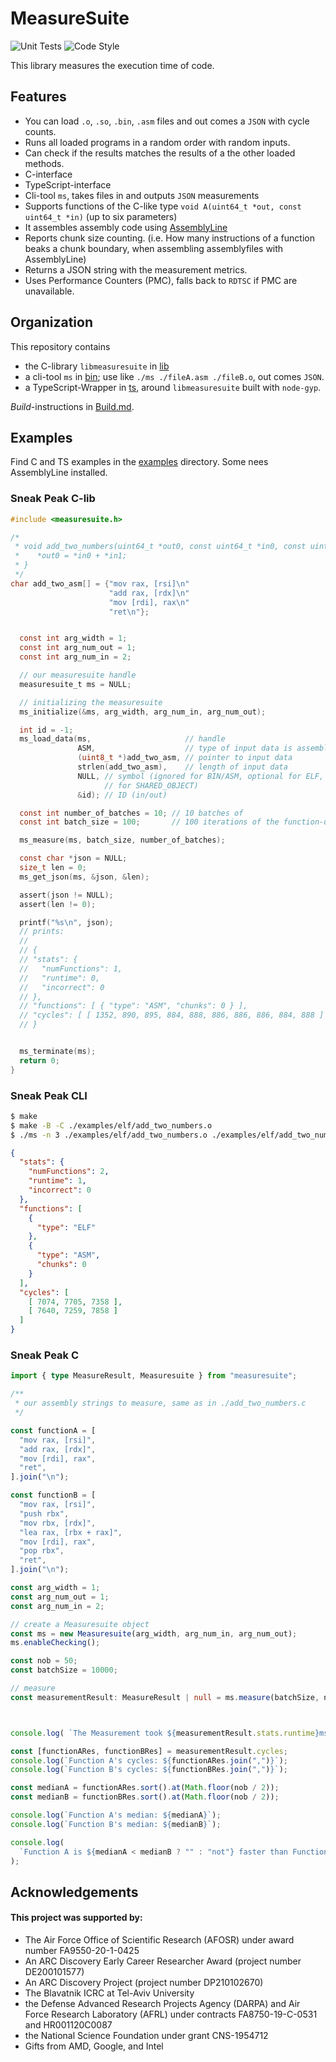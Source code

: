 # MeasureSuite
![Unit Tests](https://github.com/0xADE1A1DE/MeasureSuite/actions/workflows/check.yml/badge.svg)
![Code Style](https://github.com/0xADE1A1DE/MeasureSuite/actions/workflows/clang-format-check.yml/badge.svg)
<!-- ![Version](https://img.shields.io/github/v/release/0xADE1A1DE/MeasureSuite?logo=github&style=flat) -->

This library measures the execution time of code.

## Features
- You can load `.o`, `.so`, `.bin`, `.asm` files and out comes a `JSON` with cycle counts. 
- Runs all loaded programs in a random order with random inputs.
- Can check if the results matches the results of a the other loaded methods.
- C-interface
- TypeScript-interface
- Cli-tool `ms`, takes files in and outputs `JSON` measurements
- Supports functions of the C-like type `void A(uint64_t *out, const uint64_t *in)` (up to six parameters)
- It assembles assembly code using [AssemblyLine](https://github.com/0xADE1A1DE/AssemblyLine)
- Reports chunk size counting. (i.e. How many instructions of a function beaks a chunk boundary, when assembling assemblyfiles with AssemblyLine)
- Returns a JSON string with the measurement metrics.
- Uses Performance Counters (PMC), falls back to `RDTSC` if PMC are unavailable.

## Organization

This repository contains
- the C-library `libmeasuresuite` in [lib](./lib)
- a cli-tool `ms` in [bin](./bin); use like `./ms ./fileA.asm ./fileB.o`, out comes `JSON`.
- a TypeScript-Wrapper in [ts](./ts), around `libmeasuresuite` built with `node-gyp`.

*Build*-instructions in [Build.md](./Build.md).

## Examples

Find C and TS examples in the [examples](./examples) directory. Some nees AssemblyLine installed.


### Sneak Peak C-lib

```c
#include <measuresuite.h>

/*
 * void add_two_numbers(uint64_t *out0, const uint64_t *in0, const uint64_t *in1) {
 *    *out0 = *in0 + *in1;
 * }
 */
char add_two_asm[] = {"mov rax, [rsi]\n"
                      "add rax, [rdx]\n"
                      "mov [rdi], rax\n"
                      "ret\n"};


  const int arg_width = 1;
  const int arg_num_out = 1;
  const int arg_num_in = 2;

  // our measuresuite handle
  measuresuite_t ms = NULL;

  // initializing the measuresuite
  ms_initialize(&ms, arg_width, arg_num_in, arg_num_out);

  int id = -1;
  ms_load_data(ms,                     // handle
               ASM,                    // type of input data is assembly
               (uint8_t *)add_two_asm, // pointer to input data
               strlen(add_two_asm),    // length of input data
               NULL, // symbol (ignored for BIN/ASM, optional for ELF, required
                     // for SHARED_OBJECT)
               &id); // ID (in/out)

  const int number_of_batches = 10; // 10 batches of
  const int batch_size = 100;       // 100 iterations of the function-unter-test (add_two_asm), each

  ms_measure(ms, batch_size, number_of_batches);

  const char *json = NULL;
  size_t len = 0;
  ms_get_json(ms, &json, &len);

  assert(json != NULL);
  assert(len != 0);

  printf("%s\n", json);
  // prints:
  //
  // {
  // "stats": {
  //   "numFunctions": 1,
  //   "runtime": 0,
  //   "incorrect": 0
  // },
  // "functions": [ { "type": "ASM", "chunks": 0 } ],
  // "cycles": [ [ 1352, 890, 895, 884, 888, 886, 886, 886, 884, 888 ] ]
  // }


  ms_terminate(ms);
  return 0;
}
```

### Sneak Peak CLI


```bash
$ make
$ make -B -C ./examples/elf/add_two_numbers.o
$ ./ms -n 3 ./examples/elf/add_two_numbers.o ./examples/elf/add_two_numbers.asm | jq
``` 

```json
{
  "stats": {
    "numFunctions": 2,
    "runtime": 1,
    "incorrect": 0
  },
  "functions": [
    {
      "type": "ELF"
    },
    {
      "type": "ASM",
      "chunks": 0
    }
  ],
  "cycles": [
    [ 7074, 7705, 7358 ],
    [ 7640, 7259, 7858 ]
  ]
}

```

### Sneak Peak C

```ts
import { type MeasureResult, Measuresuite } from "measuresuite";

/**
 * our assembly strings to measure, same as in ./add_two_numbers.c
 */

const functionA = [
  "mov rax, [rsi]",
  "add rax, [rdx]",
  "mov [rdi], rax",
  "ret",
].join("\n");

const functionB = [
  "mov rax, [rsi]",
  "push rbx",
  "mov rbx, [rdx]",
  "lea rax, [rbx + rax]",
  "mov [rdi], rax",
  "pop rbx",
  "ret",
].join("\n");

const arg_width = 1;
const arg_num_out = 1;
const arg_num_in = 2;

// create a Measuresuite object
const ms = new Measuresuite(arg_width, arg_num_in, arg_num_out);
ms.enableChecking();

const nob = 50;
const batchSize = 10000;

// measure
const measurementResult: MeasureResult | null = ms.measure(batchSize, nob, [ functionA, functionB ]);



console.log( `The Measurement took ${measurementResult.stats.runtime}ms to complete`);

const [functionARes, functionBRes] = measurementResult.cycles;
console.log(`Function A's cycles: ${functionARes.join(",")}`);
console.log(`Function B's cycles: ${functionBRes.join(",")}`);

const medianA = functionARes.sort().at(Math.floor(nob / 2));
const medianB = functionBRes.sort().at(Math.floor(nob / 2));

console.log(`Function A's median: ${medianA}`);
console.log(`Function B's median: ${medianB}`);

console.log(
  `Function A is ${medianA < medianB ? "" : "not"} faster than Function B`
);
```

## Acknowledgements
#### This project was supported by:  
* The Air Force Office of Scientific Research (AFOSR) under award number FA9550-20-1-0425
* An ARC Discovery Early Career Researcher Award (project number DE200101577) 
* An ARC Discovery Project (project number DP210102670)  
* The Blavatnik ICRC at Tel-Aviv University  
* the Defense Advanced Research Projects Agency (DARPA) and Air Force Research Laboratory (AFRL) under contracts FA8750-19-C-0531 and HR001120C0087
* the National Science Foundation under grant CNS-1954712
* Gifts from AMD, Google, and Intel  
